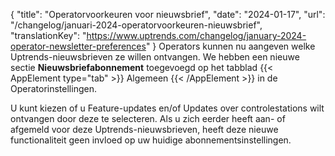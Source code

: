 {
  "title": "Operatorvoorkeuren voor nieuwsbrief",
  "date": "2024-01-17",
  "url": "/changelog/januari-2024-operatorvoorkeuren-nieuwsbrief",
  "translationKey": "https://www.uptrends.com/changelog/january-2024-operator-newsletter-preferences"
}
Operators kunnen nu aangeven welke Uptrends-nieuwsbrieven ze willen ontvangen. We hebben een nieuwe sectie **Nieuwsbriefabonnement** toegevoegd op het tabblad {{< AppElement type="tab" >}} Algemeen {{< /AppElement >}} in de Operatorinstellingen. 

U kunt kiezen of u Feature-updates en/of Updates over controlestations wilt ontvangen door deze te selecteren. Als u zich eerder heeft aan- of afgemeld voor deze Uptrends-nieuwsbrieven, heeft deze nieuwe functionaliteit geen invloed op uw huidige abonnementsinstellingen.  